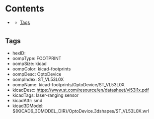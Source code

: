 



Contents
========

* [](#)
	* [Tags](#tags)

# 

## Tags

- hexID: 
- oompType: FOOTPRINT
- oompSize: kicad
- oompColor: kicad-footprints
- oompDesc: OptoDevice
- oompIndex: ST_VL53L0X
- oompName: kicad-footprints/OptoDevice/ST_VL53L0X
- kicadDesc: https://www.st.com/resource/en/datasheet/vl53l1x.pdf
- kicadTags: laser-ranging sensor
- kicadAttr: smd
- kicad3DModel: ${KICAD6_3DMODEL_DIR}/OptoDevice.3dshapes/ST_VL53L0X.wrl
